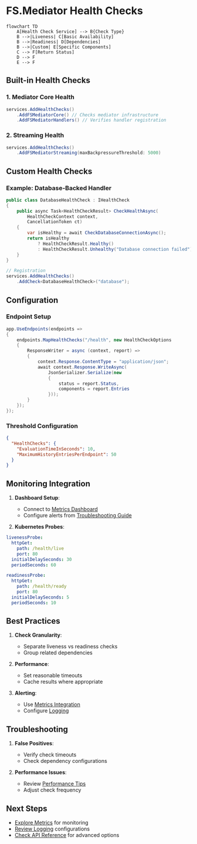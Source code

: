 # FS.Mediator Health Checks

```mermaid
flowchart TD
    A[Health Check Service] --> B{Check Type}
    B -->|Liveness| C[Basic Availability]
    B -->|Readiness| D[Dependencies]
    B -->|Custom| E[Specific Components]
    C --> F[Return Status]
    D --> F
    E --> F
```

## Built-in Health Checks

### 1. Mediator Core Health
```csharp
services.AddHealthChecks()
    .AddFSMediatorCore() // Checks mediator infrastructure
    .AddFSMediatorHandlers() // Verifies handler registration
```

### 2. Streaming Health
```csharp
services.AddHealthChecks()
    .AddFSMediatorStreaming(maxBackpressureThreshold: 5000)
```

## Custom Health Checks

### Example: Database-Backed Handler
```csharp
public class DatabaseHealthCheck : IHealthCheck
{
    public async Task<HealthCheckResult> CheckHealthAsync(
        HealthCheckContext context, 
        CancellationToken ct)
    {
        var isHealthy = await CheckDatabaseConnectionAsync();
        return isHealthy 
            ? HealthCheckResult.Healthy()
            : HealthCheckResult.Unhealthy("Database connection failed");
    }
}

// Registration
services.AddHealthChecks()
    .AddCheck<DatabaseHealthCheck>("database");
```

## Configuration

### Endpoint Setup
```csharp
app.UseEndpoints(endpoints =>
{
    endpoints.MapHealthChecks("/health", new HealthCheckOptions
    {
        ResponseWriter = async (context, report) =>
        {
            context.Response.ContentType = "application/json";
            await context.Response.WriteAsync(
                JsonSerializer.Serialize(new
                {
                    status = report.Status,
                    components = report.Entries
                }));
        }
    });
});
```

### Threshold Configuration
```json
{
  "HealthChecks": {
    "EvaluationTimeInSeconds": 10,
    "MaximumHistoryEntriesPerEndpoint": 50
  }
}
```

## Monitoring Integration

1. **Dashboard Setup**:
   - Connect to [Metrics Dashboard](../monitoring/metrics.md)
   - Configure alerts from [Troubleshooting Guide](../monitoring/troubleshooting.md)

2. **Kubernetes Probes**:
```yaml
livenessProbe:
  httpGet:
    path: /health/live
    port: 80
  initialDelaySeconds: 30
  periodSeconds: 60

readinessProbe:
  httpGet:
    path: /health/ready
    port: 80
  initialDelaySeconds: 5
  periodSeconds: 10
```

## Best Practices

1. **Check Granularity**:
   - Separate liveness vs readiness checks
   - Group related dependencies

2. **Performance**:
   - Set reasonable timeouts
   - Cache results where appropriate

3. **Alerting**:
   - Use [Metrics Integration](../monitoring/metrics.md)
   - Configure [Logging](../monitoring/logging.md)

## Troubleshooting

1. **False Positives**:
   - Verify check timeouts
   - Check dependency configurations

2. **Performance Issues**:
   - Review [Performance Tips](../streaming/performance-tips.md)
   - Adjust check frequency

## Next Steps

- [Explore Metrics](../monitoring/metrics.md) for monitoring
- [Review Logging](../monitoring/logging.md) configurations
- [Check API Reference](../api-reference/configuration.md) for advanced options